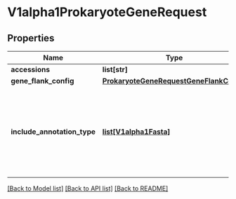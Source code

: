 # V1alpha1ProkaryoteGeneRequest

## Properties
Name | Type | Description | Notes
------------ | ------------- | ------------- | -------------
**accessions** | **list[str]** |  | [optional] 
**gene_flank_config** | [**ProkaryoteGeneRequestGeneFlankConfig**](ProkaryoteGeneRequestGeneFlankConfig.md) |  | [optional] 
**include_annotation_type** | [**list[V1alpha1Fasta]**](V1alpha1Fasta.md) | Select additional types of annotation to include in the data package.  If unset, no annotation is provided. | [optional] 

[[Back to Model list]](../README.md#documentation-for-models) [[Back to API list]](../README.md#documentation-for-api-endpoints) [[Back to README]](../README.md)


